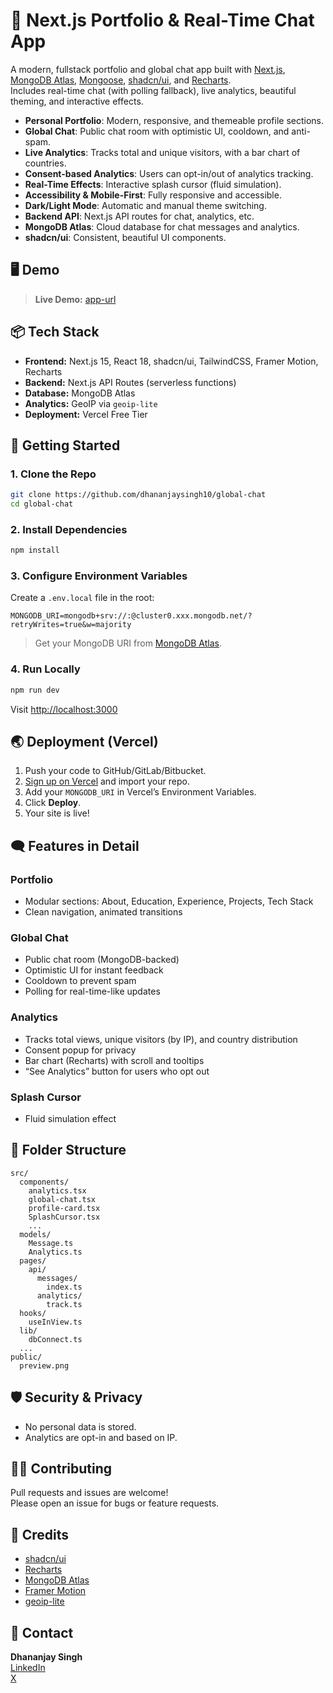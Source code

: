 # 🚀 Next.js Portfolio & Real-Time Chat App

A modern, fullstack portfolio and global chat app built with [Next.js](https://nextjs.org/), [MongoDB Atlas](https://www.mongodb.com/atlas), [Mongoose](https://mongoosejs.com/), [shadcn/ui](https://ui.shadcn.com/), and [Recharts](https://recharts.org/).  
Includes real-time chat (with polling fallback), live analytics, beautiful theming, and interactive effects.


- **Personal Portfolio**: Modern, responsive, and themeable profile sections.
- **Global Chat**: Public chat room with optimistic UI, cooldown, and anti-spam.
- **Live Analytics**: Tracks total and unique visitors, with a bar chart of countries.
- **Consent-based Analytics**: Users can opt-in/out of analytics tracking.
- **Real-Time Effects**: Interactive splash cursor (fluid simulation).
- **Accessibility & Mobile-First**: Fully responsive and accessible.
- **Dark/Light Mode**: Automatic and manual theme switching.
- **Backend API**: Next.js API routes for chat, analytics, etc.
- **MongoDB Atlas**: Cloud database for chat messages and analytics.
- **shadcn/ui**: Consistent, beautiful UI components.

## 🖥️ Demo

> **Live Demo:** [app-url](https://phoenix-pfw.vercel.app/)

## 📦 Tech Stack

- **Frontend:** Next.js 15, React 18, shadcn/ui, TailwindCSS, Framer Motion, Recharts
- **Backend:** Next.js API Routes (serverless functions)
- **Database:** MongoDB Atlas
- **Analytics:** GeoIP via `geoip-lite`
- **Deployment:** Vercel Free Tier

## 🚀 Getting Started

### 1. **Clone the Repo**

```bash
git clone https://github.com/dhananjaysingh10/global-chat
cd global-chat
```

### 2. **Install Dependencies**

```bash
npm install
```

### 3. **Configure Environment Variables**

Create a `.env.local` file in the root:

```env
MONGODB_URI=mongodb+srv://:@cluster0.xxx.mongodb.net/?retryWrites=true&w=majority
```

> Get your MongoDB URI from [MongoDB Atlas](https://www.mongodb.com/atlas).

### 4. **Run Locally**

```bash
npm run dev
```

Visit [http://localhost:3000](http://localhost:3000)

## 🌏 Deployment (Vercel)

1. Push your code to GitHub/GitLab/Bitbucket.
2. [Sign up on Vercel](https://vercel.com/) and import your repo.
3. Add your `MONGODB_URI` in Vercel’s Environment Variables.
4. Click **Deploy**.
5. Your site is live!

## 🗨️ Features in Detail

### Portfolio

- Modular sections: About, Education, Experience, Projects, Tech Stack
- Clean navigation, animated transitions

### Global Chat

- Public chat room (MongoDB-backed)
- Optimistic UI for instant feedback
- Cooldown to prevent spam
- Polling for real-time-like updates 

### Analytics

- Tracks total views, unique visitors (by IP), and country distribution
- Consent popup for privacy
- Bar chart (Recharts) with scroll and tooltips
- “See Analytics” button for users who opt out

### Splash Cursor

- Fluid simulation effect

## 📝 Folder Structure

```
src/
  components/
    analytics.tsx
    global-chat.tsx
    profile-card.tsx
    SplashCursor.tsx
    ...
  models/
    Message.ts
    Analytics.ts
  pages/
    api/
      messages/
        index.ts
      analytics/
        track.ts
  hooks/
    useInView.ts
  lib/
    dbConnect.ts
  ...
public/
  preview.png
```

## 🛡️ Security & Privacy

- No personal data is stored.
- Analytics are opt-in and based on IP.

## 🧑‍💻 Contributing

Pull requests and issues are welcome!  
Please open an issue for bugs or feature requests.

## 🙏 Credits

- [shadcn/ui](https://ui.shadcn.com/)
- [Recharts](https://recharts.org/)
- [MongoDB Atlas](https://www.mongodb.com/atlas)
- [Framer Motion](https://www.framer.com/motion/)
- [geoip-lite](https://github.com/bluesmoon/node-geoip)

## 💬 Contact

**Dhananjay Singh**  
[LinkedIn](https://www.linkedin.com/in/dhananjay-singh-0335a5259/)  
[X](https://x.com/DhananjaySing_h)